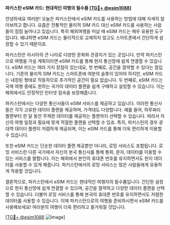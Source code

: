 **파키스탄 eSIM 카드: 현대적인 여행의 필수품 [[TG💪+ @esim1088](https://t.me/s/esim1088)]**

안녕하세요 여러분! 오늘은 파키스탄에서 eSIM 카드를 사용하는 방법에 대해 자세히 알아보려고 합니다. 요즘은 전통적인 물리적 SIM 카드 대신 eSIM 카드를 사용하는 사람들이 점점 늘어나고 있습니다. 특히 해외여행을 떠날 때 eSIM 카드는 매우 유용한 도구입니다. 왜냐하면 eSIM 카드는 물리적으로 교체하지 않고도 스마트폰에서 간단하게 설정할 수 있기 때문이죠.

파키스탄은 아시아의 큰 나라로 다양한 문화와 관광지가 있는 곳입니다. 만약 파키스탄으로 여행을 가실 계획이라면 eSIM 카드를 통해 현지 통신망에 쉽게 연결할 수 있습니다. eSIM 카드는 여러 가지 장점이 있는데요, 첫 번째로, 공간을 절약할 수 있다는 점입니다. 기존의 물리적 SIM 카드는 스마트폰에 여분의 슬롯이 있어야 하지만, eSIM 카드는 내장된 형태로 작동하므로 추가적인 공간이 필요 없습니다. 두 번째로, eSIM 카드는 국제 여행 중에도 원하는 국가의 데이터 플랜을 쉽게 구매하고 설정할 수 있습니다. 이는 해외에서도 안정적인 인터넷 접속을 보장해줍니다.

파키스탄에서는 다양한 통신사들이 eSIM 서비스를 제공하고 있습니다. 이러한 통신사들은 각각 고유한 데이터 플랜을 제공하며, 가격대도 다양합니다. 예를 들어, 하루짜리 플랜부터 한 달 동안 무제한 데이터를 제공하는 플랜까지 선택할 수 있습니다. 따라서 자신의 여행 일정과 필요에 맞게 적절한 플랜을 선택할 수 있죠. 특히, 파키스탄의 경우 광대역 데이터 플랜이 저렴하게 제공되며, 이는 eSIM 카드를 통해 더욱 편리하게 이용할 수 있습니다.

또한 eSIM 카드는 단순한 데이터 플랜 제공뿐만 아니라, 로밍 서비스도 포함됩니다. 로밍 서비스란 다른 국가에서 자신의 본국 통신사를 통해 통화, 문자, 데이터를 이용할 수 있는 서비스를 말합니다. 이는 해외에서 본인의 휴대폰 번호를 유지하면서도 현지 데이터를 사용할 수 있게 해줍니다. 파키스탄에서의 로밍 서비스는 많은 사람들에게 유용하게 작용할 것입니다.

결론적으로, 파키스탄에서 eSIM 카드는 현대적인 여행자의 필수품입니다. 간단한 설정으로 현지 통신망에 쉽게 연결할 수 있으며, 공간을 절약하고 다양한 데이터 플랜을 선택할 수 있습니다. 더불어 로밍 서비스를 통해 본국의 휴대폰 번호를 유지하면서도 저렴한 데이터를 사용할 수 있습니다. 이제 파키스탄으로의 여행을 준비하시면서 eSIM 카드를 사용해보세요! 여러분의 여행이 더욱 편리하고 즐거워질 것입니다. 

[[TG💪+ @esim1088](https://t.me/s/esim1088) ![Image](https://i.postimg.cc/Y0z9fWf4/image.png)]